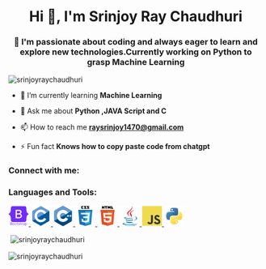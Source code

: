 <h1 align="center">Hi 👋, I'm Srinjoy Ray Chaudhuri</h1>
<h3 align="center">🌱 I'm passionate about coding and always eager to learn and explore new technologies.Currently working on Python to grasp Machine Learning</h3>

<p align="left"> <img src="https://komarev.com/ghpvc/?username=srinjoyraychaudhuri&label=Profile%20views&color=0e75b6&style=flat" alt="srinjoyraychaudhuri" /> </p>

- 🌱 I’m currently learning **Machine Learning**

- 💬 Ask me about **Python ,JAVA Script and C**

- 📫 How to reach me **raysrinjoy1470@gmail.com**

- ⚡ Fun fact **Knows how to copy paste code from chatgpt**

<h3 align="left">Connect with me:</h3>
<p align="left">
</p>

<h3 align="left">Languages and Tools:</h3>
<p align="left"> <a href="https://getbootstrap.com" target="_blank" rel="noreferrer"> <img src="https://raw.githubusercontent.com/devicons/devicon/master/icons/bootstrap/bootstrap-plain-wordmark.svg" alt="bootstrap" width="40" height="40"/> </a> <a href="https://www.cprogramming.com/" target="_blank" rel="noreferrer"> <img src="https://raw.githubusercontent.com/devicons/devicon/master/icons/c/c-original.svg" alt="c" width="40" height="40"/> </a> <a href="https://www.w3schools.com/cpp/" target="_blank" rel="noreferrer"> <img src="https://raw.githubusercontent.com/devicons/devicon/master/icons/cplusplus/cplusplus-original.svg" alt="cplusplus" width="40" height="40"/> </a> <a href="https://www.w3schools.com/css/" target="_blank" rel="noreferrer"> <img src="https://raw.githubusercontent.com/devicons/devicon/master/icons/css3/css3-original-wordmark.svg" alt="css3" width="40" height="40"/> </a> <a href="https://www.w3.org/html/" target="_blank" rel="noreferrer"> <img src="https://raw.githubusercontent.com/devicons/devicon/master/icons/html5/html5-original-wordmark.svg" alt="html5" width="40" height="40"/> </a> <a href="https://www.java.com" target="_blank" rel="noreferrer"> <img src="https://raw.githubusercontent.com/devicons/devicon/master/icons/java/java-original.svg" alt="java" width="40" height="40"/> </a> <a href="https://developer.mozilla.org/en-US/docs/Web/JavaScript" target="_blank" rel="noreferrer"> <img src="https://raw.githubusercontent.com/devicons/devicon/master/icons/javascript/javascript-original.svg" alt="javascript" width="40" height="40"/> </a> <a href="https://www.python.org" target="_blank" rel="noreferrer"> <img src="https://raw.githubusercontent.com/devicons/devicon/master/icons/python/python-original.svg" alt="python" width="40" height="40"/> </a> </p>

<p>&nbsp;<img align="center" src="https://github-readme-stats.vercel.app/api?username=srinjoyraychaudhuri&show_icons=true&locale=en" alt="srinjoyraychaudhuri" /></p>

<p><img align="center" src="https://github-readme-streak-stats.herokuapp.com/?user=srinjoyraychaudhuri&" alt="srinjoyraychaudhuri" /></p>
